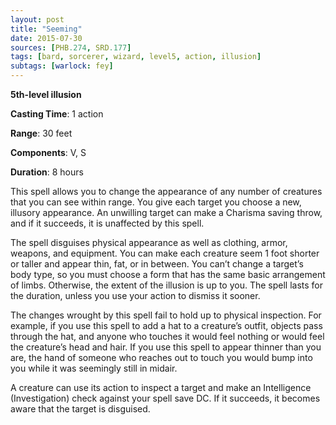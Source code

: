 ```yaml
---
layout: post
title: "Seeming"
date: 2015-07-30
sources: [PHB.274, SRD.177]
tags: [bard, sorcerer, wizard, level5, action, illusion]
subtags: [warlock: fey]
---
```


**5th-level illusion**

**Casting Time**: 1 action

**Range**: 30 feet

**Components**: V, S

**Duration**: 8 hours

This spell allows you to change the appearance of any number of creatures that you can see within range. You give each target you choose a new, illusory appearance. An unwilling target can make a Charisma saving throw, and if it succeeds, it is unaffected by this spell. 

The spell disguises physical appearance as well as clothing, armor, weapons, and equipment. You can make each creature seem 1 foot shorter or taller and appear thin, fat, or in between. You can’t change a target’s body type, so you must choose a form that has the same basic arrangement of limbs. Otherwise, the extent of the illusion is up to you. The spell lasts for the duration, unless you use your action to dismiss it sooner. 

The changes wrought by this spell fail to hold up to physical inspection. For example, if you use this spell to add a hat to a creature’s outfit, objects pass through the hat, and anyone who touches it would feel nothing or would feel the creature’s head and hair. If you use this spell to appear thinner than you are, the hand of someone who reaches out to touch you would bump into you while it was seemingly still in midair. 

A creature can use its action to inspect a target and make an Intelligence (Investigation) check against your spell save DC. If it succeeds, it becomes aware that the target is disguised.
